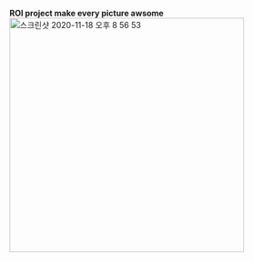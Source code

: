 **ROI project make every picture awsome**
<img width="412" alt="스크린샷 2020-11-18 오후 8 56 53" src="https://user-images.githubusercontent.com/72845895/99530008-11a15480-29e4-11eb-9023-cf06805a2f8a.png">
